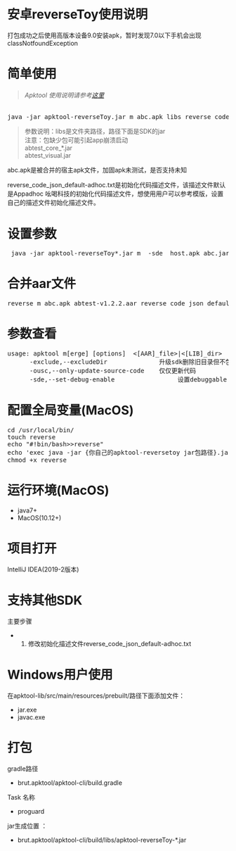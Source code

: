 # 安卓reverseToy使用说明<br/>
打包成功之后使用高版本设备9.0安装apk，暂时发现7.0以下手机会出现classNotfoundException

# 简单使用<br/>
>###### Apktool 使用说明请参考[这里](APKTOOL.md)<br/>
<pre>java -jar apktool-reverseToy.jar m abc.apk libs reverse_code_json_default-adhoc.txt</pre>

>参数说明：libs是文件夹路径，路径下面是SDK的jar<br/>
注意：包缺少包可能引起app崩溃启动 <br/>
abtest_core_*.jar<br/>
abtest_visual.jar

abc.apk是被合并的宿主apk文件，加固apk未测试，是否支持未知

reverse_code_json_default-adhoc.txt是初始化代码描述文件，该描述文件默认是Appadhoc 吆喝科技的初始化代码描述文件，想使用用户可以参考模版，设置自己的描述文件初始化描述文件。




# 设置参数
<pre> java -jar apktool-reverseToy*.jar m  -sde  host.apk abc.jar|libs/|sdk.aar reverse_code_json_default-adhoc.txt</pre>

# 合并aar文件
<pre>reverse m abc.apk abtest-v1.2.2.aar reverse_code_json_default-adhoc.txt</br></pre>

# 参数查看<br/>

<pre>usage: apktool m[erge] [options] <file_apk> <[AAR]_file>|<[LIB]_dir> <init_code_file>
      -exclude,--excludeDir <tag>             升级sdk删除旧目录但不包含目录
      -ousc,--only-update-source-code <tag>   仅仅更新代码
      -sde,--set-debug-enable                 设置debuggable true 默认:false</pre>


# 配置全局变量(MacOS)
<pre>cd /usr/local/bin/
touch reverse
echo "#!bin/bash>>reverse"
echo 'exec java -jar {你自己的apktool-reversetoy jar包路径}.jar "$@"' >> reverse
chmod +x reverse</pre>


# 运行环境(MacOS)<br/>

* java7+  
* MacOS(10.12+)<br/>

# 项目打开

IntelliJ IDEA(2019-2版本) 

# 支持其他SDK
 
 主要步骤<br/>
 
* 1. 修改初始化描述文件reverse_code_json_default-adhoc.txt<br/>


# Windows用户使用<br/>

在apktool-lib/src/main/resources/prebuilt/路径下面添加文件：

* jar.exe
* javac.exe

# 打包<br/>

gradle路径

* brut.apktool/apktool-cli/build.gradle 

Task 名称

* proguard<br/>

jar生成位置 ：

* brut.apktool/apktool-cli/build/libs/apktool-reverseToy-*.jar<br/>



